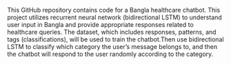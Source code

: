 
This GitHub repository contains code for a Bangla healthcare chatbot. This project utilizes recurrent neural network (bidirectional LSTM) to understand user input in Bangla and provide appropriate responses related to healthcare queries. The dataset, which includes responses, patterns, and tags (classifications), will be used to train the chatbot.Then use bidirectional LSTM  to classify which category the user’s message belongs to, and then the chatbot will respond to the user randomly according to the category.
